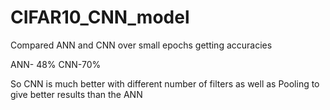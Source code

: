 # CIFAR10_CNN_model

Compared ANN and CNN over small epochs getting accuracies

ANN- 48%
CNN-70%

So CNN is much better with different number of filters as well as Pooling to give better results than the ANN

